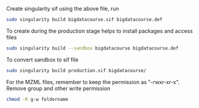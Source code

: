 Create singularity sif using the above file, run
```bash
sudo singularity build bigdatacourse.sif bigdatacourse.def
```


To create during the production stage helps to install packages and access files
```bash
sudo singularity build --sandbox bigdatacourse bigdatacourse.def
```
To convert sandbox to sif file
```bash
sudo singularity build production.sif bigdatacourse/
```

For the MZML files, remember to keep the permission as "-rwxr-xr-x". Remove group and other write permission
```bash
chmod -R g-w foldername
```
